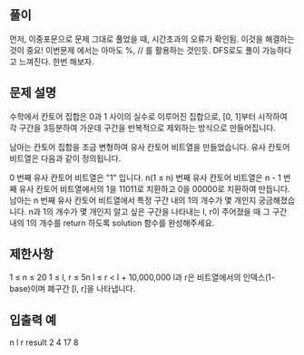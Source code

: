 ## 풀이
먼저, 이중포문으로 문제 그대로 풀었을 때, 시간초과의 오류가 확인됨.
이것을 해결하는 것이 중요! 이번문제 에서는 아마도 %, // 를 활용하는 것인듯.
DFS로도 풀이 가능하다고 느껴진다.
한번 해보자.

## 문제 설명
수학에서 칸토어 집합은 0과 1 사이의 실수로 이루어진 집합으로, [0, 1]부터 시작하여 각 구간을 3등분하여 가운데 구간을 반복적으로 제외하는 방식으로 만들어집니다.

남아는 칸토어 집합을 조금 변형하여 유사 칸토어 비트열을 만들었습니다. 유사 칸토어 비트열은 다음과 같이 정의됩니다.

0 번째 유사 칸토어 비트열은 "1" 입니다.
n(1 ≤ n) 번째 유사 칸토어 비트열은 n - 1 번째 유사 칸토어 비트열에서의 1을 11011로 치환하고 0을 00000로 치환하여 만듭니다.
남아는 n 번째 유사 칸토어 비트열에서 특정 구간 내의 1의 개수가 몇 개인지 궁금해졌습니다.
n과 1의 개수가 몇 개인지 알고 싶은 구간을 나타내는 l, r이 주어졌을 때 그 구간 내의 1의 개수를 return 하도록 solution 함수를 완성해주세요.

## 제한사항
1 ≤ n ≤ 20
1 ≤ l, r ≤ 5n
l ≤ r < l + 10,000,000
l과 r은 비트열에서의 인덱스(1-base)이며 폐구간 [l, r]을 나타냅니다.

## 입출력 예
n	l	r	result
2	4	17	8
